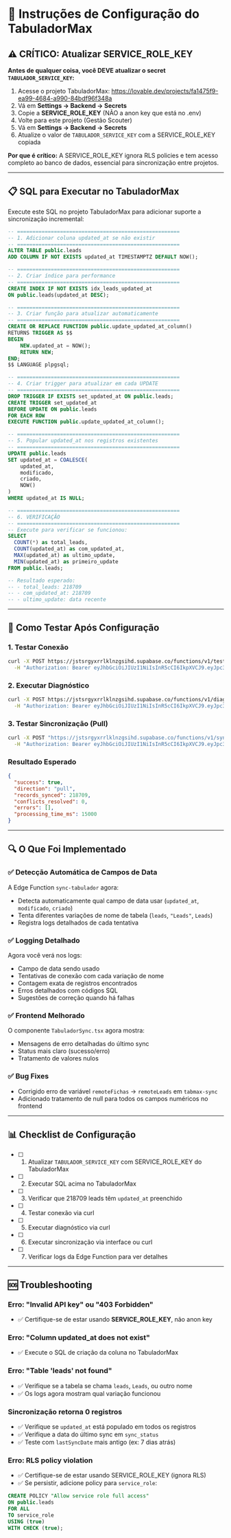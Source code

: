 # 🔧 Instruções de Configuração do TabuladorMax

## ⚠️ CRÍTICO: Atualizar SERVICE_ROLE_KEY

**Antes de qualquer coisa, você DEVE atualizar o secret `TABULADOR_SERVICE_KEY`:**

1. Acesse o projeto TabuladorMax: https://lovable.dev/projects/fa1475f9-ea99-4684-a990-84bdf96f348a
2. Vá em **Settings → Backend → Secrets**
3. Copie a **SERVICE_ROLE_KEY** (NÃO a anon key que está no .env)
4. Volte para este projeto (Gestão Scouter)
5. Vá em **Settings → Backend → Secrets**
6. Atualize o valor de `TABULADOR_SERVICE_KEY` com a SERVICE_ROLE_KEY copiada

**Por que é crítico:** A SERVICE_ROLE_KEY ignora RLS policies e tem acesso completo ao banco de dados, essencial para sincronização entre projetos.

---

## 📋 SQL para Executar no TabuladorMax

Execute este SQL no projeto TabuladorMax para adicionar suporte a sincronização incremental:

```sql
-- =====================================================
-- 1. Adicionar coluna updated_at se não existir
-- =====================================================
ALTER TABLE public.leads 
ADD COLUMN IF NOT EXISTS updated_at TIMESTAMPTZ DEFAULT NOW();

-- =====================================================
-- 2. Criar índice para performance
-- =====================================================
CREATE INDEX IF NOT EXISTS idx_leads_updated_at 
ON public.leads(updated_at DESC);

-- =====================================================
-- 3. Criar função para atualizar automaticamente
-- =====================================================
CREATE OR REPLACE FUNCTION public.update_updated_at_column()
RETURNS TRIGGER AS $$
BEGIN
    NEW.updated_at = NOW();
    RETURN NEW;
END;
$$ LANGUAGE plpgsql;

-- =====================================================
-- 4. Criar trigger para atualizar em cada UPDATE
-- =====================================================
DROP TRIGGER IF EXISTS set_updated_at ON public.leads;
CREATE TRIGGER set_updated_at
BEFORE UPDATE ON public.leads
FOR EACH ROW
EXECUTE FUNCTION public.update_updated_at_column();

-- =====================================================
-- 5. Popular updated_at nos registros existentes
-- =====================================================
UPDATE public.leads
SET updated_at = COALESCE(
    updated_at,
    modificado,
    criado,
    NOW()
)
WHERE updated_at IS NULL;

-- =====================================================
-- 6. VERIFICAÇÃO
-- =====================================================
-- Execute para verificar se funcionou:
SELECT 
  COUNT(*) as total_leads,
  COUNT(updated_at) as com_updated_at,
  MAX(updated_at) as ultimo_update,
  MIN(updated_at) as primeiro_update
FROM public.leads;

-- Resultado esperado:
-- - total_leads: 218709
-- - com_updated_at: 218709
-- - ultimo_update: data recente
```

---

## 🧪 Como Testar Após Configuração

### 1. Testar Conexão
```bash
curl -X POST https://jstsrgyxrrlklnzgsihd.supabase.co/functions/v1/test-tabulador-connection \
  -H "Authorization: Bearer eyJhbGciOiJIUzI1NiIsInR5cCI6IkpXVCJ9.eyJpc3MiOiJzdXBhYmFzZSIsInJlZiI6ImpzdHNyZ3l4cnJsa2xuemdzaWhkIiwicm9sZSI6ImFub24iLCJpYXQiOjE3NjA5NDIyOTEsImV4cCI6MjA3NjUxODI5MX0.0uh9Uid5HZ3_TQB0877ncfhlYJwhxdMsQBReHZW2QLg"
```

### 2. Executar Diagnóstico
```bash
curl -X POST https://jstsrgyxrrlklnzgsihd.supabase.co/functions/v1/diagnose-tabulador-sync \
  -H "Authorization: Bearer eyJhbGciOiJIUzI1NiIsInR5cCI6IkpXVCJ9.eyJpc3MiOiJzdXBhYmFzZSIsInJlZiI6ImpzdHNyZ3l4cnJsa2xuemdzaWhkIiwicm9sZSI6ImFub24iLCJpYXQiOjE3NjA5NDIyOTEsImV4cCI6MjA3NjUxODI5MX0.0uh9Uid5HZ3_TQB0877ncfhlYJwhxdMsQBReHZW2QLg"
```

### 3. Testar Sincronização (Pull)
```bash
curl -X POST "https://jstsrgyxrrlklnzgsihd.supabase.co/functions/v1/sync-tabulador?direction=pull" \
  -H "Authorization: Bearer eyJhbGciOiJIUzI1NiIsInR5cCI6IkpXVCJ9.eyJpc3MiOiJzdXBhYmFzZSIsInJlZiI6ImpzdHNyZ3l4cnJsa2xuemdzaWhkIiwicm9sZSI6ImFub24iLCJpYXQiOjE3NjA5NDIyOTEsImV4cCI6MjA3NjUxODI5MX0.0uh9Uid5HZ3_TQB0877ncfhlYJwhxdMsQBReHZW2QLg"
```

### Resultado Esperado
```json
{
  "success": true,
  "direction": "pull",
  "records_synced": 218709,
  "conflicts_resolved": 0,
  "errors": [],
  "processing_time_ms": 15000
}
```

---

## 🔍 O Que Foi Implementado

### ✅ Detecção Automática de Campos de Data
A Edge Function `sync-tabulador` agora:
- Detecta automaticamente qual campo de data usar (`updated_at`, `modificado`, `criado`)
- Tenta diferentes variações de nome de tabela (`leads`, `"Leads"`, `Leads`)
- Registra logs detalhados de cada tentativa

### ✅ Logging Detalhado
Agora você verá nos logs:
- Campo de data sendo usado
- Tentativas de conexão com cada variação de nome
- Contagem exata de registros encontrados
- Erros detalhados com códigos SQL
- Sugestões de correção quando há falhas

### ✅ Frontend Melhorado
O componente `TabuladorSync.tsx` agora mostra:
- Mensagens de erro detalhadas do último sync
- Status mais claro (sucesso/erro)
- Tratamento de valores nulos

### ✅ Bug Fixes
- Corrigido erro de variável `remoteFichas` → `remoteLeads` em `tabmax-sync`
- Adicionado tratamento de null para todos os campos numéricos no frontend

---

## 📊 Checklist de Configuração

- [ ] 1. Atualizar `TABULADOR_SERVICE_KEY` com SERVICE_ROLE_KEY do TabuladorMax
- [ ] 2. Executar SQL acima no TabuladorMax
- [ ] 3. Verificar que 218709 leads têm `updated_at` preenchido
- [ ] 4. Testar conexão via curl
- [ ] 5. Executar diagnóstico via curl
- [ ] 6. Executar sincronização via interface ou curl
- [ ] 7. Verificar logs da Edge Function para ver detalhes

---

## 🆘 Troubleshooting

### Erro: "Invalid API key" ou "403 Forbidden"
- ✅ Certifique-se de estar usando **SERVICE_ROLE_KEY**, não anon key

### Erro: "Column updated_at does not exist"
- ✅ Execute o SQL de criação da coluna no TabuladorMax

### Erro: "Table 'leads' not found"
- ✅ Verifique se a tabela se chama `leads`, `Leads`, ou outro nome
- ✅ Os logs agora mostram qual variação funcionou

### Sincronização retorna 0 registros
- ✅ Verifique se `updated_at` está populado em todos os registros
- ✅ Verifique a data do último sync em `sync_status`
- ✅ Teste com `lastSyncDate` mais antigo (ex: 7 dias atrás)

### Erro: RLS policy violation
- ✅ Certifique-se de estar usando SERVICE_ROLE_KEY (ignora RLS)
- ✅ Se persistir, adicione policy para `service_role`:
```sql
CREATE POLICY "Allow service role full access"
ON public.leads
FOR ALL
TO service_role
USING (true)
WITH CHECK (true);
```
